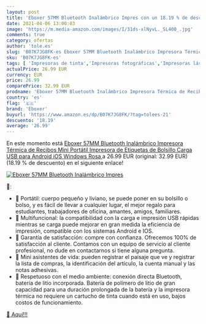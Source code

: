 ```yaml
---
layout: post
title: 'Eboxer 57MM Bluetooth Inalámbrico Impres con un 18.19 % de descuento'
date: 2021-04-06 13:00:03
image: 'https://m.media-amazon.com/images/I/31ds-xlNyvL._SL400_.jpg'
comments: true
category: ofertas
author: 'tole.es'
slug: 'B07K7JG8FK-es Eboxer 57MM Bluetooth Inalámbrico Impresora Térmica de...'
sku: 'B07K7JG8FK-es'
tags: [ 'Impresoras de tinta','Impresoras fotográficas','Impresoras láser y de tinta','Impresoras y accesorios','Informática','android','eboxer', ]
actualPrice: 26.99 EUR
currency: EUR
price: 26.99
comparePrice: 32.99 EUR
prodname: 'Eboxer 57MM Bluetooth Inalámbrico Impresora Térmica de Recibos  Mini Portátil Impresora de Etiquetas de Bolsillo  Carga USB para Android iOS Windows Rosa '
country: 'es'
flag: '🇪🇸'
brand: 'Eboxer'
buyurl: 'https://www.amazon.es/dp/B07K7JG8FK/?tag=tolees-21'
descuento: '18.19'
average: '26.99'
---
```


En este momento está [Eboxer 57MM Bluetooth Inalámbrico Impresora Térmica de Recibos  Mini Portátil Impresora de Etiquetas de Bolsillo  Carga USB para Android iOS Windows Rosa ](https://www.amazon.es/dp/B07K7JG8FK/?tag=tolees-21) a 26.99 EUR (original: 32.99 EUR) (18.19 %  de descuento) en el siguiente enlace!

[![Eboxer 57MM Bluetooth Inalámbrico Impres](https://m.media-amazon.com/images/I/31ds-xlNyvL._SL400_.jpg)](https://www.amazon.es/dp/B07K7JG8FK/?tag=tolees-21)

🔎:

- 🍓 Portátil: cuerpo pequeño y liviano, se puede poner en su bolsillo o bolso, y es fácil de llevar a cualquier lugar, el mejor regalo para estudiantes, trabajadores de oficina, amantes, amigos, familiares.
- 🍓 Multifuncional: la compatibilidad con la carga e impresión USB rápidas mientras se carga puede mejorar en gran medida la eficiencia de impresión, compatible con los sistemas Android e IOS.
- 🍓 Garantía de satisfacción: compre con confianza. Ofrecemos 100% de satisfacción al cliente. Contamos con un equipo de servicio al cliente profesional, no dude en contactarnos si tiene alguna pregunta.
- 🍓 Mini asistentes de vida: pueden registrar el paisaje que ve y registrar la lista de compras, la identificación del artículo, la cuenta manual y las notas adhesivas.
- 🍓 Respetuoso con el medio ambiente: conexión directa Bluetooth, batería de litio incorporada. Batería de polímero de litio de gran capacidad para una duración prolongada de la batería y la impresora térmica no requiere un cartucho de tinta cuando está en uso, bajos costos de funcionamiento.

[🛒 Aquí!!!](https://www.amazon.es/dp/B07K7JG8FK/?tag=tolees-21)
